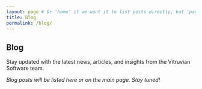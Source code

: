 ```yaml
---
layout: page # Or 'home' if we want it to list posts directly, but 'page' is fine for a placeholder
title: Blog
permalink: /blog/
---
```


## Blog

Stay updated with the latest news, articles, and insights from the Vitruvian Software team.

*Blog posts will be listed here or on the main page. Stay tuned!*

<!--
To make this page list blog posts, you might change its layout to 'home'
or use Jekyll collections and loops to display posts from _posts.
For now, this is a simple placeholder.
-->
